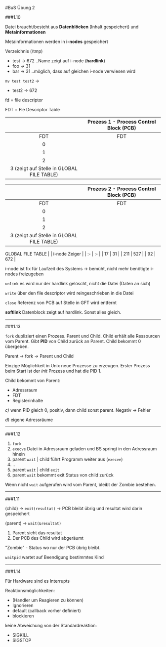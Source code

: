 #BuS Übung 2

###1.10

Datei braucht/besteht aus **Datenblöcken** (Inhalt gespeichert) und **Metainformationen**

Metainformationen werden in **i-nodes** gespeichert

Verzeichnis (/tmp)
- test -> 672  ..Name zeigt auf i-node (**hardlink**)
- foo -> 31
- bar -> 31 ..möglich, dass auf gleichen i-node verwiesen wird

`mv test test2`
->
- test2 -> 672

fd = file descriptor

FDT = Fle Descriptor Table

||Prozess 1 - Process Control Block (PCB)|
| :-: | :-: |
|FDT| FDT |
| 0 | |
| 1 | |
| 2 | |
| 3 (zeigt auf Stelle in GLOBAL FILE TABLE) | |

||Prozess 2 - Process Control Block (PCB)|
| :-: | :-: |
|FDT| FDT |
| 0 | |
| 1 | |
| 2 | |
| 3 (zeigt auf Stelle in GLOBAL FILE TABLE)| |

GLOBAL FILE TABLE
|  | i-node Zeiger |
| :- | :- |
| 17 | 31 |
| 211 | 527 |
| 92 | 672 |

i-node ist fix für Laufzeit des Systems -> bemüht, nicht mehr benötigte i-nodes freizugeben

`unlink` es wird nur der hardlink gelöscht, nicht die Datei (Daten an sich)

`write` über den file descriptor wird reingeschrieben in die Datei

`close` Referenz von PCB auf Stelle in GFT wird entfernt

**softlink** Datenblock zeigt auf hardlink. Sonst alles gleich.

---
###1.13

`fork` dupliziert einen Prozess. Parent und Child. Child erhält alle Ressourcen vom Parent. Gibt **PID** von Child zurück an Parent. Child bekommt 0 übergeben.

Parent -> fork -> Parent und Child

Einzige Möglichkeit in Unix neue Prozesse zu erzeugen. Erster Prozess beim Start ist der _init_ Prozess und hat die PID 1.

Child bekommt von Parent:
- Adressraum
- FDT
- Registerinhalte

_c)_ wenn PID gleich 0, positiv, dann child sonst parent. Negativ -> Fehler

_d)_ eigene Adressräume

---
###1.12

1. `fork`
2. `execve` Datei in Adressraum geladen und BS springt in den Adressraum hinein
3. parent `wait` | child führt Programm weiter aus (`execve`)
4. ..
5. parent `wait` | child `exit`
6. parent `wait` bekommt exit Status von child zurück

Wenn nicht ``wait`` aufgerufen wird vom Parent, bleibt der Zombie bestehen.

---
###1.11

(child) -> `exit(resultat)` -> PCB bleibt übrig und resultat wird darin gespeichert

(parent) -> `wait(&resultat)`

1. Parent sieht das resultat
2. Der PCB des Child wird abgeräumt

"Zombie" - Status wo nur der PCB übrig bleibt.

`waitpid` wartet auf Beendigung bestimmtes Kind

---
###1.14

Für Hardware sind es Interrupts

Reaktionsmöglichkeiten:
- (Handler um Reagieren zu können)
- Ignorieren
- default (callback vorher definiert)
- blockieren

keine Abweichung von der Standardreaktion:
- SIGKILL
- SIGSTOP
